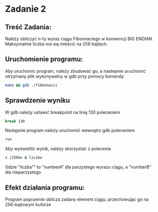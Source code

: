 # Zadanie 2

## Treść Zadania:
Należy obliczyć n-ty wyraz ciągu Fibonnaciego w konwencji BIG ENDIAN. Maksymalnie liczba ma się mieścić na 256 bajtach.

## Uruchomienie programu:
Aby uruchomic program, należy zbudować go, a nastepnie uruchomić otrzymany plik wykonywalny w gdb przy pomocy komendy
```bash
make && gdb ./fibbonacci
```
## Sprawdzenie wyniku
W gdb należy ustawić breakpoint na linię 130 poleceniem
```bash
break 130
```
Następnie program należy uruchomić wewnątrz gdb poleceniem
```bash
run
```
Aby wyświetlić wynik, należy skorzystać z polecenia
```bash
x /256bx & liczba
```
Gdzie "liczba"" to "numberA" dla parzystego wyrazu ciągu, a "numberB" dla nieparzystego

## Efekt działania programu:
Program poprawnie oblicza zadany element ciągu, przechowując go na 256-bajtowym buforze
